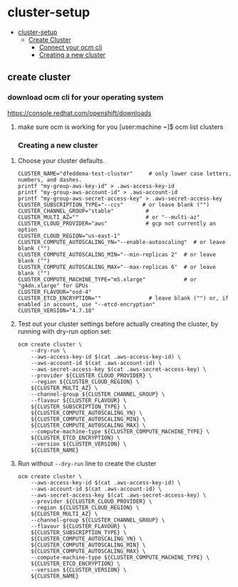 # cluster-setup
- [cluster-setup](#cluster-setup)
  - [Create Cluster](#create-cluster)
    - [Connect your ocm cli](#connect-your-ocm-cli)
    - [Creating a new cluster](#creating-a-new-cluster)
## create cluster
### download ocm cli for your operating system
https://console.redhat.com/openshift/downloads

1) make sure ocm is working for you 
      [user:machine ~]$ ocm list clusters
      
      ### Creating a new cluster

1. Choose your cluster defaults.

    ```shell
    CLUSTER_NAME="dfeddema-test-cluster"     # only lower case letters, numbers, and dashes. 
    printf "my-group-aws-key-id" > .aws-access-key-id
    printf "my-group-aws-account-id" > .aws-account-id
    printf "my-group-aws-secret-access-key" > .aws-secret-access-key
    CLUSTER_SUBSCRIPTION_TYPE="--ccs"      # or leave blank ("")
    CLUSTER_CHANNEL_GROUP="stable"          #
    CLUSTER_MULTI_AZ=""                     # or "--multi-az"
    CLUSTER_CLOUD_PROVIDER="aws"            # gcp not currently an option
    CLUSTER_CLOUD_REGION="us-east-1"
    CLUSTER_COMPUTE_AUTOSCALING_YN="--enable-autoscaling"  # or leave blank ("")
    CLUSTER_COMPUTE_AUTOSCALING_MIN="--min-replicas 2"  # or leave blank ("")
    CLUSTER_COMPUTE_AUTOSCALING_MAX="--max-replicas 6"  # or leave blank ("")
    CLUSTER_COMPUTE_MACHINE_TYPE="m5.xlarge"            # or "g4dn.xlarge" for GPUs
    CLUSTER_FLAVOUR="osd-4"
    CLUSTER_ETCD_ENCRYPTION=""               # leave blank ("") or, if enabled in account, use "--etcd-encryption"
    CLUSTER_VERSION="4.7.18"
    ```

1. Test out your cluster settings before actually creating the cluster, by running with dry-run option set:

    ```shell
    ocm create cluster \
        --dry-run \
        --aws-access-key-id $(cat .aws-access-key-id) \
        --aws-account-id $(cat .aws-account-id) \
        --aws-secret-access-key $(cat .aws-secret-access-key) \
        --provider ${CLUSTER_CLOUD_PROVIDER} \
        --region ${CLUSTER_CLOUD_REGION} \
        ${CLUSTER_MULTI_AZ} \
        --channel-group ${CLUSTER_CHANNEL_GROUP} \
        --flavour ${CLUSTER_FLAVOUR} \
        ${CLUSTER_SUBSCRIPTION_TYPE} \
        ${CLUSTER_COMPUTE_AUTOSCALING_YN} \
        ${CLUSTER_COMPUTE_AUTOSCALING_MIN} \
        ${CLUSTER_COMPUTE_AUTOSCALING_MAX} \
        --compute-machine-type ${CLUSTER_COMPUTE_MACHINE_TYPE} \
        ${CLUSTER_ETCD_ENCRYPTION} \
        --version ${CLUSTER_VERSION} \
        ${CLUSTER_NAME}
    ```

1. Run without `--dry-run` line to create the cluster

    ```shell
    ocm create cluster \
        --aws-access-key-id $(cat .aws-access-key-id) \
        --aws-account-id $(cat .aws-account-id) \
        --aws-secret-access-key $(cat .aws-secret-access-key) \
        --provider ${CLUSTER_CLOUD_PROVIDER} \
        --region ${CLUSTER_CLOUD_REGION} \
        ${CLUSTER_MULTI_AZ} \
        --channel-group ${CLUSTER_CHANNEL_GROUP} \
        --flavour ${CLUSTER_FLAVOUR} \
        ${CLUSTER_SUBSCRIPTION_TYPE} \
        ${CLUSTER_COMPUTE_AUTOSCALING_YN} \
        ${CLUSTER_COMPUTE_AUTOSCALING_MIN} \
        ${CLUSTER_COMPUTE_AUTOSCALING_MAX} \
        --compute-machine-type ${CLUSTER_COMPUTE_MACHINE_TYPE} \
        ${CLUSTER_ETCD_ENCRYPTION} \
        --version ${CLUSTER_VERSION} \
        ${CLUSTER_NAME}
    ```
